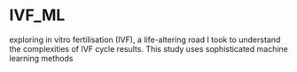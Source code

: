 # IVF_ML
 exploring in vitro fertilisation (IVF), a life-altering road I took to understand the complexities of IVF cycle results. This study uses sophisticated machine learning methods 
